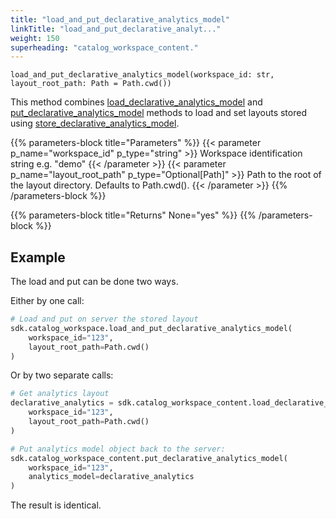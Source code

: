 ```yaml
---
title: "load_and_put_declarative_analytics_model"
linkTitle: "load_and_put_declarative_analyt..."
weight: 150
superheading: "catalog_workspace_content."
---
```




``load_and_put_declarative_analytics_model(workspace_id: str, layout_root_path: Path = Path.cwd())``

This method combines [load_declarative_analytics_model](../load_declarative_analytics_model/) and [put_declarative_analytics_model](../put_declarative_analytics_model/) methods to load and set layouts stored using [store_declarative_analytics_model](../store_declarative_analytics_model/).

{{% parameters-block  title="Parameters" %}}
{{< parameter p_name="workspace_id" p_type="string" >}}
Workspace identification string e.g. "demo"
{{< /parameter >}}
{{< parameter p_name="layout_root_path" p_type="Optional[Path]" >}}
Path to the root of the layout directory. Defaults to Path.cwd().
{{< /parameter >}}
{{% /parameters-block %}}

{{% parameters-block title="Returns" None="yes" %}}
{{% /parameters-block %}}

## Example

The load and put can be done two ways.

Either by one call:

```python
# Load and put on server the stored layout
sdk.catalog_workspace.load_and_put_declarative_analytics_model(
    workspace_id="123",
    layout_root_path=Path.cwd()
)
```

Or by two separate calls:

```python
# Get analytics layout
declarative_analytics = sdk.catalog_workspace_content.load_declarative_analytics_model(
    workspace_id="123",
    layout_root_path=Path.cwd()
)

# Put analytics model object back to the server:
sdk.catalog_workspace_content.put_declarative_analytics_model(
    workspace_id="123",
    analytics_model=declarative_analytics
)
```

The result is identical.
